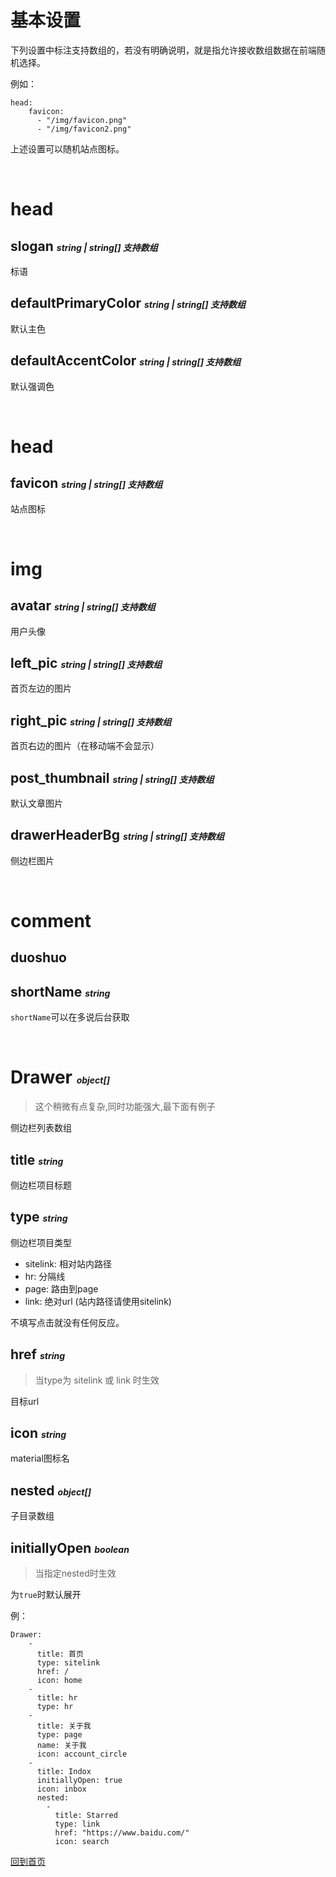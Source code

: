 # 基本设置

下列设置中标注支持数组的，若没有明确说明，就是指允许接收数组数据在前端随机选择。

例如：

```
head:
    favicon: 
      - "/img/favicon.png"
      - "/img/favicon2.png"
```
上述设置可以随机站点图标。

</br>

# head

## slogan <small style="font-size:14px"><i>string | string[] 支持数组</i></small>

标语

## defaultPrimaryColor <small style="font-size:14px"><i>string | string[] 支持数组</i></small>

默认主色

## defaultAccentColor <small style="font-size:14px"><i>string | string[] 支持数组</i></small>

默认强调色

</br>


# head

## favicon <small style="font-size:14px"><i>string | string[] 支持数组</i></small>

站点图标

</br>

# img

## avatar <small style="font-size:14px"><i>string | string[] 支持数组</i></small>

用户头像

## left_pic <small style="font-size:14px"><i>string | string[] 支持数组</i></small>

首页左边的图片

## right_pic <small style="font-size:14px"><i>string | string[] 支持数组</i></small>

首页右边的图片（在移动端不会显示）

## post_thumbnail <small style="font-size:14px"><i>string | string[] 支持数组</i></small>

默认文章图片

## drawerHeaderBg <small style="font-size:14px"><i>string | string[] 支持数组</i></small>

侧边栏图片

</br>

# comment

## duoshuo

## shortName <small style="font-size:14px"><i>string</i></small>

`shortName`可以在多说后台获取

</br>

# Drawer <small style="font-size:14px"><i>object[]</i></small>

> 这个稍微有点复杂,同时功能强大,最下面有例子

侧边栏列表数组

## title <small style="font-size:14px"><i>string</i></small>

侧边栏项目标题

## type <small style="font-size:14px"><i>string</i></small>

侧边栏项目类型

* sitelink: 相对站内路径
* hr: 分隔线
* page: 路由到page
* link: 绝对url (站内路径请使用sitelink)

不填写点击就没有任何反应。

## href <small style="font-size:14px"><i>string</i></small>

> 当type为 sitelink 或 link 时生效

目标url

## icon <small style="font-size:14px"><i>string</i></small>

material图标名

## nested <small style="font-size:14px"><i>object[]</i></small>

子目录数组

## initiallyOpen <small style="font-size:14px"><i>boolean</i></small>

> 当指定nested时生效

为`true`时默认展开

例：

```
Drawer:
    -
      title: 首页
      type: sitelink
      href: /
      icon: home
    -
      title: hr
      type: hr
    -
      title: 关于我
      type: page
      name: 关于我
      icon: account_circle
    -
      title: Indox
      initiallyOpen: true
      icon: inbox
      nested:
        - 
          title: Starred
          type: link
          href: "https://www.baidu.com/"
          icon: search
```

[回到首页](./README.md)